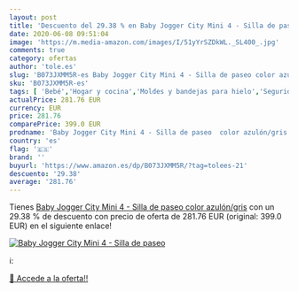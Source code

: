 ```yaml
---
layout: post
title: 'Descuento del 29.38 % en Baby Jogger City Mini 4 - Silla de paseo'
date: 2020-06-08 09:51:04
image: 'https://m.media-amazon.com/images/I/51yYrSZDkWL._SL400_.jpg'
comments: true
category: ofertas
author: 'tole.es'
slug: 'B073JXMM5R-es Baby Jogger City Mini 4 - Silla de paseo color azulón/gris'
sku: 'B073JXMM5R-es'
tags: [ 'Bebé','Hogar y cocina','Moldes y bandejas para hielo','Seguridad','Utensilios de bar','Utensilios de cocina','Vigilabebés','baby','jogger', ]
actualPrice: 281.76 EUR
currency: EUR
price: 281.76
comparePrice: 399.0 EUR
prodname: 'Baby Jogger City Mini 4 - Silla de paseo  color azulón/gris'
country: 'es'
flag: '🇪🇸'
brand: ''
buyurl: 'https://www.amazon.es/dp/B073JXMM5R/?tag=tolees-21'
descuento: '29.38'
average: '281.76'
---
```


Tienes [Baby Jogger City Mini 4 - Silla de paseo  color azulón/gris](https://www.amazon.es/dp/B073JXMM5R/?tag=tolees-21) con un 29.38 % de descuento con precio de oferta de 281.76 EUR (original: 399.0 EUR) en el siguiente enlace!

[![Baby Jogger City Mini 4 - Silla de paseo](https://m.media-amazon.com/images/I/51yYrSZDkWL._SL400_.jpg)](https://www.amazon.es/dp/B073JXMM5R/?tag=tolees-21)

ℹ️:


[🛒 Accede a la oferta!!](https://www.amazon.es/dp/B073JXMM5R/?tag=tolees-21)
